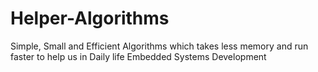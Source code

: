 # Helper-Algorithms
Simple, Small and Efficient Algorithms which takes less memory and run faster to help us in Daily life Embedded Systems Development
